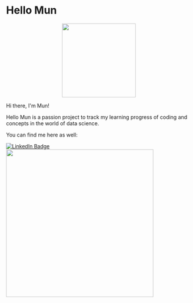 # Hello Mun

<div id="header" align="center">
  <img src="https://media.giphy.com/media/Ec5RkrmARxPmTuXgrZ/giphy.gif" width="200"/>
</div>

Hi there, I'm Mun! 

Hello Mun is a passion project to track my learning progress of coding and concepts in the world of data science.

You can find me here as well:  
<div id="badges">
  <a href="https://www.linkedin.com/in/muneeza-qureshi-358756137/">
    <img src="https://img.shields.io/badge/LinkedIn-blue?style=for-the-badge&logo=linkedin&logoColor=white" alt="LinkedIn Badge"/>
  </a>
  </div>











<img src="https://github-readme-stats.vercel.app/api?username=MUN&show_icons=true&theme=ADD_THEME_HERE" width="400">
